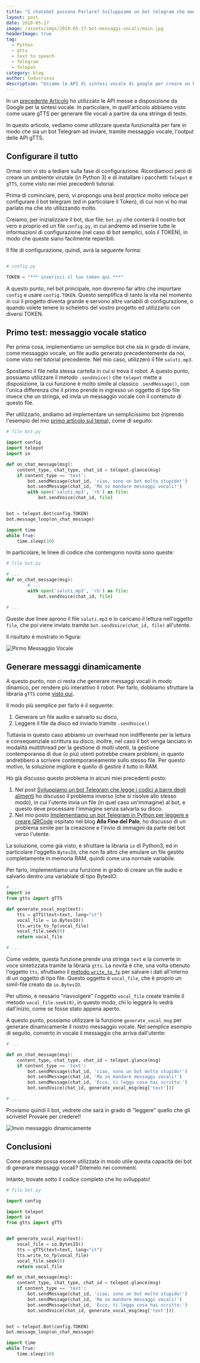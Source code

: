 ```yaml
---
title: "I chatobot possono Parlare? Sviluppiamo un bot telegram che manda messaggi vocali"
layout: post
date: 2018-05-17
image: /assets/imgs/2018-05-17-bot-messaggi-vocali/main.jpg
headerImage: true
tag:
  - Python
  - gtts
  - text to speech
  - Telegram
  - Telepot
category: blog
author: ludusrusso
description: "Usiamo le API di sintesi vocale di google per creare un bot in grado di mandare messaggi vocali"
---
```


In un [precedente Articolo](/2018/04/06/google-text-to-speech-per-generare-file-audio/) ho utilizzato le API messe a disposizione da Google per la sintesi vocale. In particolare, in quell'articolo abbiamo visto come usare gTTS per 
generare file vocali a partire da una stringa di testo.

In questo articolo, vediamo come utilizzare questa funzionalità per fare in modo che sia un bot Telegram ad 
inviare, tramite messaggio vocale, l'output delle API gTTS.

## Configurare il tutto

Ormai non vi sto a tediare sulla fase di configurazione. Ricordiamoci però di creare un ambiente virutale (in Python 3) e di installare i pacchetti `Telepot` e `gTTS`, come visto nei miei precedenti tutorial.

Prima di cominciare, però, vi propongo una *best practice* molto veloce per configurare il bot telegram (ed in particolare il Token), di cui non vi ho mai parlato ma che sto utilizzando molto.

Creiamo, per inizializzare il bot, due file: `bot.py` che conterrà il nostro bot vero e proprio ed un file `config.py`, in cui andremo ad inserire tutte le informazioni di configurazione (nel caso di bot semplici, solo il TOKEN), in modo 
che queste siano facilmente reperibili.

Il file di configurazione, quindi, avrà la seguente forma:

```python

# config.py

TOKEN = "*** inserisci il tuo token qui ***"
```

A questo punto, nel bot principale, non dovremo far altro che importare `config` e usare `config.TOKEN`.
Questo semplifica di tanto la vita nel momento in cui il progetto diventa grande e servono altre variabili di configurazione, o quando volete tenere lo scheletro del vostro progetto ed utilizzarlo con diversi TOKEN.

## Primo test: messaggio vocale statico

Per prima cosa, implementiamo un semplice bot che sia in grado di inviare, come messaggio vocale, un file audio generato precedentemente da noi, come visto nel tutorial precedente. Nel mio caso, utilizzerò il file `saluti.mp3`.

Spostiamo il file nella stessa cartella in cui si trova il robot. A questo punto, possiamo utilizzare il metodo  `.sendVoice()` che `telepot` mette a disposizione, la cui funzione è molto simile al classico `.sendMessage()`, con l'unica differenza che il primo prende in ingresso un oggetto di tipo file invece che un stringa, ed invia un messaggio vocale con il contenuto di questo file.

Per utilizzarlo, andiamo ad implementare un semplicissimo bot (riprendo l'esempio del mio [primo articolo sul tema](https://ludusrusso.cc/2017/04/27/implementiamo-un-bot-telegram-con-python/)), come di seguito:

```python
# file bot.py

import config
import telepot
import io

def on_chat_message(msg):
    content_type, chat_type, chat_id = telepot.glance(msg)
    if content_type == 'text':
        bot.sendMessage(chat_id, 'ciao, sono un bot molto stupido!')
        bot.sendMessage(chat_id, 'Ma so mandare messaggi vocali!')
        with open('saluti.mp3', 'rb') as file:
            bot.sendVoice(chat_id, file)


bot = telepot.Bot(config.TOKEN)
bot.message_loop(on_chat_message)

import time
while True:
    time.sleep(10)
``` 

In particolare, le linee di codice che contengono novità sono queste:

```python
# file bot.py

# ... 
def on_chat_message(msg):
        # ...
        with open('saluti.mp3', 'rb') as file:
            bot.sendVoice(chat_id, file)

# ...
```

Queste due linee aprono il file `saluti.mp3` e lo caricano il lettura nell'oggetto `file`, che poi viene inviato tramite
`bot.sendVoice(chat_id, file)` all'utente.

Il risultato è mostrato in figura:

![Pirmo Messaggio Vocale](/assets/imgs/2018-05-17-bot-messaggi-vocali/simplemsg.png)

## Generare messaggi dinamicamente

A questo punto, non ci resta che generare messaggi vocali in modo dinamico, per rendere più interattivo il robot.
Per farlo, dobbiamo sfruttare la libraria `gTTS` come [visto qui](/2018/04/06/google-text-to-speech-per-generare-file-audio/). 

Il modo più semplice per farlo è il seguente:

1. Generare un file audio e salvarlo su disco,
2. Leggere il file da disco ed inviarlo tramite `.sendVoice()`

Tuttavia in questo caso abbiamo un overhead non indifferente per la lettura e consequenziale scrittura su disco, 
inoltre, nel caso il bot venga lanciato in modalità multithread per la gestione di molti utenti, la gestione contemporanea di due (o più) utenti potrebbe creare problemi, in quanto andrebbero a scrivere contemporaneamente sullo stesso file. 
Per questo motivo, la soluzione migliore è quello di gestire il tutto in RAM.

Ho già discusso questo problema in alcuni miei precedenti posto:
1. Nel post [Sviluppiamo un bot Telegram che legge i codici a barre degli alimenti](https://ludusrusso.cc/2018/01/31/telegram-opencv-barcode/) ho discusso il problema inverso (che si risolve allo stesso modo), in cui l'utente invia un file (in quel caso un'immagine) al bot, e questo deve processare l'immagine senza salvarla su disco.
2. Nel mio posto [Implementiamo un bot Telegram in Python per leggere e creare QRCode](http://www.allafinedelpalo.it/implementiamo-un-bot-telegram-in-python-per-leggere-e-creare-qrcode/) ospitato nel blog **Alla Fine del Palo**, ho discusso di un problema simile per la creazione e l'invio di immagini da parte del bot verso l'utente.

La soluzione, come già visto, è sfruttare la libraria `io` di Python3, ed in particolare l'oggetto `BytesIO`, che non fa  altro che emulare un file gestito completamente in memoria RAM, quindi come una normale variabile.

Per farlo, implementiamo una funzione in grado di creare un file audio e salvarlo dentro una variabiale di tipo BytesIO:

```python
# ...
import io
from gtts import gTTS

def generate_vocal_msg(text):
    tts = gTTS(text=text, lang="it")
    vocal_file = io.BytesIO()
    tts.write_to_fp(vocal_file)
    vocal_file.seek(0)
    return vocal_file

# ...
```

Come vedete, questa funzione prende una stringa `text` e la converte in voce sintetizzata tramite la libraria `gtts`. 
La novità è che, una volta ottenuto l'oggetto `tts`, sfruttiamo il [metodo `write_to_fp`](http://gtts.readthedocs.io/en/latest/module.html) per salvare i dati all'interno di un oggetto di tipo file. Questo oggetto è `vocal_file`, che è proprio un simil-file creato da `io.BytesIO`.

Per ultimo, è nessario "riavvolgere" l'oggetto `vocal_file` create tramite il metodo `vocal_file.seek(0)`, in questo modo, chi lo leggerà lo vedrà dall'inizio, come se fosse stato appena aperto.

A questo punto, possiamo utilizzare la funzione `generate_vocal_msg` per generare dinamicamente il nostro messaggio vocale. Nel semplice esempio di seguito, converto in vocale il messaggio che arriva dall'utente:

```python
# ...

def on_chat_message(msg):
    content_type, chat_type, chat_id = telepot.glance(msg)
    if content_type == 'text':
        bot.sendMessage(chat_id, 'ciao, sono un bot molto stupido!')
        bot.sendMessage(chat_id, 'Ma so mandare messaggi vocali!')
        bot.sendMessage(chat_id, 'Ecco, ti leggo cosa hai scritto:')
        bot.sendVoice(chat_id, generate_vocal_msg(msg['text']))

# ...
```

Proviamo quindi il bot, vedrete che sarà in grado di "leggere" quello che gli scrivete! Provare per credere!!

![Invio messaggio dinamicamente](/assets/imgs/2018-05-17-bot-messaggi-vocali/msgdinamico.png)

## Conclusioni

Come pensate possa essere utilizzata in modo utile questa capacità dei bot di generare messaggi vocali? Ditemelo nei commenti.

Intanto, trovate sotto il codice completo che ho sviluppato!

```python
# file bot.py

import config

import telepot
import io
from gtts import gTTS


def generate_vocal_msg(text):
    vocal_file = io.BytesIO()
    tts = gTTS(text=text, lang="it")
    tts.write_to_fp(vocal_file)
    vocal_file.seek(0)
    return vocal_file

def on_chat_message(msg):
    content_type, chat_type, chat_id = telepot.glance(msg)
    if content_type == 'text':
        bot.sendMessage(chat_id, 'ciao, sono un bot molto stupido!')
        bot.sendMessage(chat_id, 'Ma so mandare messaggi vocali!')
        bot.sendMessage(chat_id, 'Ecco, ti leggo cosa hai scritto:')
        bot.sendVoice(chat_id, generate_vocal_msg(msg['text']))


bot = telepot.Bot(config.TOKEN)
bot.message_loop(on_chat_message)

import time
while True:
    time.sleep(10)
```